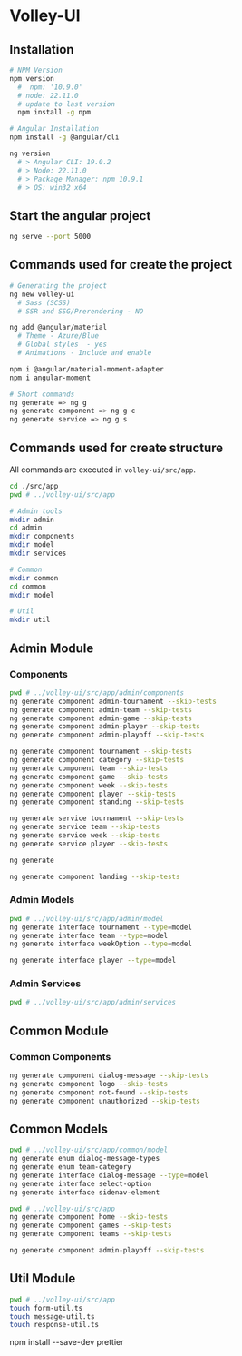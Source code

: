 # Volley-UI

## Installation

```sh
# NPM Version
npm version
  #  npm: '10.9.0'
  # node: 22.11.0
  # update to last version
  npm install -g npm

# Angular Installation
npm install -g @angular/cli

ng version
  # > Angular CLI: 19.0.2
  # > Node: 22.11.0
  # > Package Manager: npm 10.9.1
  # > OS: win32 x64
```

## Start the angular project

```sh
ng serve --port 5000
```

## Commands used for create the project

```sh
# Generating the project
ng new volley-ui
  # Sass (SCSS)
  # SSR and SSG/Prerendering - NO

ng add @angular/material
  # Theme - Azure/Blue
  # Global styles  - yes
  # Animations - Include and enable

npm i @angular/material-moment-adapter
npm i angular-moment

# Short commands
ng generate => ng g
ng generate component => ng g c
ng generate service => ng g s
```

## Commands used for create structure

All commands are executed in `volley-ui/src/app`.

```sh
cd ./src/app
pwd # ../volley-ui/src/app

# Admin tools
mkdir admin
cd admin
mkdir components
mkdir model
mkdir services

# Common
mkdir common
cd common
mkdir model

# Util
mkdir util
```

## Admin Module

### Components

```sh
pwd # ../volley-ui/src/app/admin/components
ng generate component admin-tournament --skip-tests
ng generate component admin-team --skip-tests
ng generate component admin-game --skip-tests
ng generate component admin-player --skip-tests
ng generate component admin-playoff --skip-tests

ng generate component tournament --skip-tests
ng generate component category --skip-tests
ng generate component team --skip-tests
ng generate component game --skip-tests
ng generate component week --skip-tests
ng generate component player --skip-tests
ng generate component standing --skip-tests

ng generate service tournament --skip-tests
ng generate service team --skip-tests
ng generate service week --skip-tests
ng generate service player --skip-tests

ng generate

ng generate component landing --skip-tests
```

### Admin Models

```sh
pwd # ../volley-ui/src/app/admin/model
ng generate interface tournament --type=model
ng generate interface team --type=model
ng generate interface weekOption --type=model

ng generate interface player --type=model
```

### Admin Services

```sh
pwd # ../volley-ui/src/app/admin/services

```

## Common Module

### Common Components

```sh
ng generate component dialog-message --skip-tests
ng generate component logo --skip-tests
ng generate component not-found --skip-tests
ng generate component unauthorized --skip-tests
```

## Common Models

```sh
pwd # ../volley-ui/src/app/common/model
ng generate enum dialog-message-types
ng generate enum team-category
ng generate interface dialog-message --type=model
ng generate interface select-option
ng generate interface sidenav-element

pwd # ../volley-ui/src/app
ng generate component home --skip-tests
ng generate component games --skip-tests
ng generate component teams --skip-tests

ng generate component admin-playoff --skip-tests
```

## Util Module

```sh
pwd # ../volley-ui/src/app
touch form-util.ts
touch message-util.ts
touch response-util.ts
```

npm install --save-dev prettier
